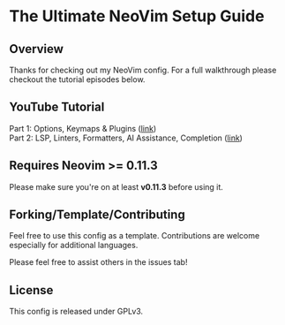# The Ultimate NeoVim Setup Guide

## Overview

Thanks for checking out my NeoVim config. For a full walkthrough please checkout the tutorial episodes below.

## YouTube Tutorial

Part 1: Options, Keymaps & Plugins ([link](https://youtu.be/cdAMq2KcF4w))  
Part 2: LSP, Linters, Formatters, AI Assistance, Completion ([link](https://youtu.be/qp1OcolI6x0))

## Requires Neovim >= 0.11.3

Please make sure you're on at least **v0.11.3** before using it.

## Forking/Template/Contributing

Feel free to use this config as a template. Contributions are welcome especially for additional languages.

Please feel free to assist others in the issues tab!

## License

This config is released under GPLv3.
